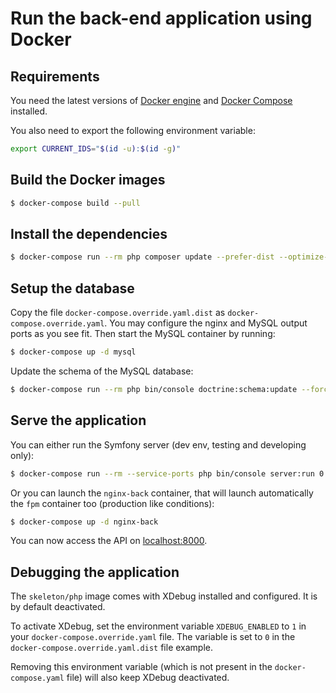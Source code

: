 # Run the back-end application using Docker

## Requirements

You need the latest versions of [Docker engine](https://docs.docker.com/engine/) and [Docker Compose](https://docs.docker.com/compose/) installed.

You also need to export the following environment variable:
```bash
export CURRENT_IDS="$(id -u):$(id -g)" 
```

## Build the Docker images

```bash
$ docker-compose build --pull
```

## Install the dependencies

```bash
$ docker-compose run --rm php composer update --prefer-dist --optimize-autoloader
```

## Setup the database

Copy the file `docker-compose.override.yaml.dist` as `docker-compose.override.yaml`.
You may configure the nginx and MySQL output ports as you see fit.
Then start the MySQL container by running:
```bash
$ docker-compose up -d mysql
```

Update the schema of the MySQL database:
```bash
$ docker-compose run --rm php bin/console doctrine:schema:update --force
```

## Serve the application

You can either run the Symfony server (dev env, testing and developing only):
```bash
$ docker-compose run --rm --service-ports php bin/console server:run 0.0.0.0:8000
```

Or you can launch the `nginx-back` container, that will launch automatically the `fpm` container too (production like conditions):
```bash
$ docker-compose up -d nginx-back
```

You can now access the API on [localhost:8000](http://localhost:8000).

## Debugging the application

The `skeleton/php` image comes with XDebug installed and configured. It is by default deactivated.

To activate XDebug, set the environment variable `XDEBUG_ENABLED` to `1` in your `docker-compose.override.yaml` file.
The variable is set to `0` in the `docker-compose.override.yaml.dist` file example. 

Removing this environment variable (which is not present in the `docker-compose.yaml` file) will also keep XDebug deactivated.

